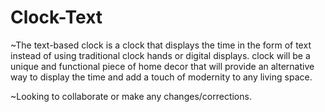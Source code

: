 # Clock-Text

~The text-based clock is a clock that displays the time in the form of text instead of using traditional clock hands or digital displays. clock will be a unique and functional piece of home decor that will provide an alternative way to display the time and add a touch of modernity to any living space.

~Looking to collaborate or make any changes/corrections.

